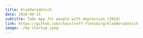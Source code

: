 ```yaml
---
title: Kladderadatsch
date: 2018-09-15
subtitle: ToDo App for people with depression (2018)
link: https://github.com/chaostreff-flensburg/kladderadatsch
image: ./my-startup.jpeg
---
```

